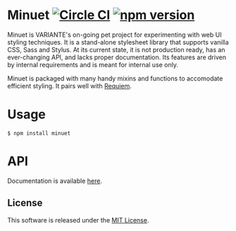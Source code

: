 # Minuet [![Circle CI](https://circleci.com/gh/VARIANTE/minuet/tree/master.svg?style=svg)](https://circleci.com/gh/VARIANTE/minuet/tree/master) [![npm version](https://badge.fury.io/js/minuet.svg)](https://badge.fury.io/js/minuet)

Minuet is VARIANTE's on-going pet project for experimenting with web UI styling techniques. It is a stand-alone stylesheet library that supports vanilla CSS, Sass and Stylus. At its current state, it is not production ready, has an ever-changing API, and lacks proper documentation. Its features are driven by internal requirements and is meant for internal use only.

Minuet is packaged with many handy mixins and functions to accomodate efficient styling. It pairs well with [Requiem](https://github.com/VARIANTE/requiem).

# Usage

```
$ npm install minuet
```

# API

Documentation is available [here](http://VARIANTE.github.io/minuet).

## License

This software is released under the [MIT License](http://opensource.org/licenses/MIT).
